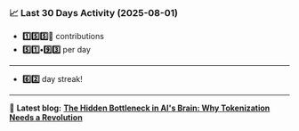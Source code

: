 <!--START_STATS-->
### 📈 Last 30 Days Activity (2025-08-01)  
- **1️⃣5️⃣5️⃣🎱** contributions  
- **5️⃣1️⃣•9️⃣3️⃣** per day
---
- **6️⃣2️⃣** day streak!
---
📝 **Latest blog:** [**The Hidden Bottleneck in AI's Brain: Why Tokenization Needs a Revolution**](https://andriak.com/blog/tokenization-revolution)
<!--END_STATS-->
